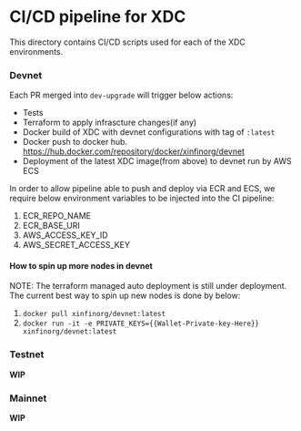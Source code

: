 # CI/CD pipeline for XDC
This directory contains CI/CD scripts used for each of the XDC environments.

### Devnet
Each PR merged into `dev-upgrade` will trigger below actions:
- Tests
- Terraform to apply infrascture changes(if any)
- Docker build of XDC with devnet configurations with tag of `:latest`
- Docker push to docker hub. https://hub.docker.com/repository/docker/xinfinorg/devnet
- Deployment of the latest XDC image(from above) to devnet run by AWS ECS

In order to allow pipeline able to push and deploy via ECR and ECS, we require below environment variables to be injected into the CI pipeline:
1. ECR_REPO_NAME
2. ECR_BASE_URI
3. AWS_ACCESS_KEY_ID
4. AWS_SECRET_ACCESS_KEY

#### How to spin up more nodes in devnet
NOTE: The terraform managed auto deployment is still under deployment. The current best way to spin up new nodes is done by below:
1. `docker pull xinfinorg/devnet:latest`
2. `docker run -it -e PRIVATE_KEYS={{Wallet-Private-key-Here}} xinfinorg/devnet:latest`


### Testnet
**WIP**

### Mainnet
**WIP**
